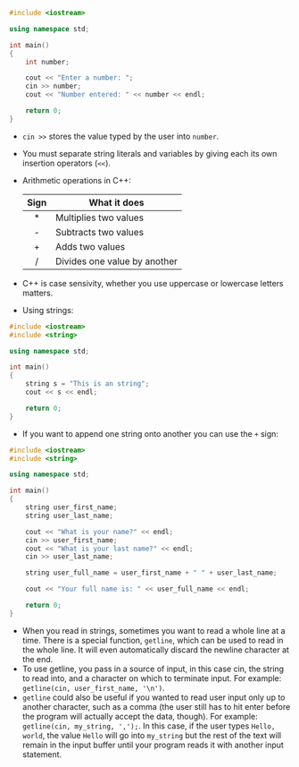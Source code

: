 ```cpp
#include <iostream>

using namespace std;

int main()
{
    int number;

    cout << "Enter a number: ";
    cin >> number;
    cout << "Number entered: " << number << endl;

    return 0;
}
```

- `cin >>` stores the value typed by the user into `number`.
- You must separate string literals and variables by giving each its own insertion operators (`<<`).
- Arithmetic operations in C++:

    | Sign | What it does                 |
    |:----:|------------------------------|
    |  *   | Multiplies two values        |
    |  -   | Subtracts two values         |
    |  +   | Adds two values              |
    |  /   | Divides one value by another |

- C++ is case sensivity, whether you use uppercase or lowercase letters matters.
- Using strings:
```cpp
#include <iostream>
#include <string>

using namespace std;

int main()
{
    string s = "This is an string";
    cout << s << endl;

    return 0;
}
```
- If you want to append one string onto another you can use the `+` sign:
```cpp
#include <iostream>
#include <string>

using namespace std;

int main()
{
    string user_first_name;
    string user_last_name;

    cout << "What is your name?" << endl;
    cin >> user_first_name;
    cout << "What is your last name?" << endl;
    cin >> user_last_name;

    string user_full_name = user_first_name + " " + user_last_name;

    cout << "Your full name is: " << user_full_name << endl;

    return 0;
}
```
- When you read in strings, sometimes you want to read a whole line at a time. There is a special function, `getline`, which can be used to read in the whole line. It will even automatically discard the newline character at the end.
- To use getline, you pass in a source of input, in this case cin, the string to read into, and a character on which to terminate input. For example: `getline(cin, user_first_name, '\n')`.
- `getline` could also be useful if you wanted to read user input only up to another character, such as a comma (the user still has to hit enter before the program will actually accept the data, though). For example: `getline(cin, my_string, ',');`.
In this case, if the user types `Hello, world`, the value `Hello` will go into `my_string` but the rest of the text will remain in the input buffer until your program reads it with another input statement.
